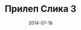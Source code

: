 ---
layout: default
modal-id: 202
date: 2014-07-18
img: prilep/DSC_0334.JPG
alt: image-alt
store: Prilep
title: Прилеп Слика 3
description: Intro LINQ is query language for C and VB introduced in .NET 3.5 and VS 2008. LINQ simplifies querying by offering one unified language to query different types of data sources. In order to use LINQ to query data source we need LINQ provider. Many providers are posted here and there is option to create our own providers, so basically you can query everything with the right provider. This means that a single query can be used to query data from DB, XML, lists etc.. Query SyntaxLINQ queries can be written in two basic ways.

---